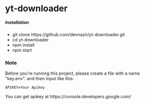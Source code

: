 # yt-downloader

##### Installation
<ul>
<li>git clone https://github.com/devnazir/yt-downloader.git</li>
<li>cd yt-downloader</li>
<li>npm install</li>
<li>npm start</li>
</ul>

### Note
<p>Before you're running this project, please create a file with a name "key.env". and then input like this:</p>

```
APIKEY=Your Apikey
```

<p>You can get apikey at https://console.developers.google.com/</p>
